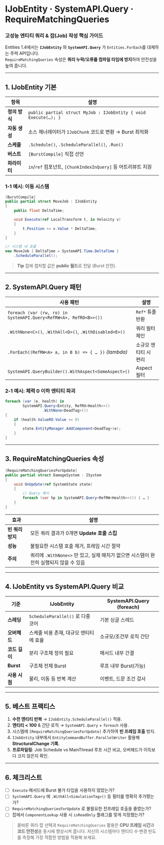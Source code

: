 # IJobEntity · SystemAPI.Query · RequireMatchingQueries
### 고성능 엔티티 쿼리 & 잡(Job) 작성 핵심 가이드

Entities 1.4에서는 **`IJobEntity`** 와 **`SystemAPI.Query`** 가 `Entities.ForEach`를 대체하는 주력 API입니다.  
`RequireMatchingQueries` 속성은 **쿼리 누락/오류를 컴파일 타임에 방지**하여 안전성을 높여 줍니다.

---

## 1. IJobEntity 기본

| 항목 | 설명 |
|------|------|
| **정의 방식** | `public partial struct MyJob : IJobEntity { void Execute(…); }` |
| **자동 생성** | 소스 제너레이터가 `IJobChunk` 코드로 변환 → Burst 최적화 |
| **스케줄** | `.Schedule()`, `.ScheduleParallel()`, `.Run()` |
| **버스트** | `[BurstCompile]` 직접 선언 |
| **파라미터** | `in`/`ref` 컴포넌트, `[ChunkIndexInQuery]` 등 어트리뷰트 지원 |

### 1‑1 예시: 이동 시스템
```csharp
[BurstCompile]
public partial struct MoveJob : IJobEntity
{
    public float DeltaTime;

    void Execute(ref LocalTransform t, in Velocity v)
    {
        t.Position += v.Value * DeltaTime;
    }
}

// 시스템 내 호출
new MoveJob { DeltaTime = SystemAPI.Time.DeltaTime }
    .ScheduleParallel();
```

> **Tip** 잡에 캡처할 값은 **public 필드**로 전달 (Burst 안전).

---

## 2. SystemAPI.Query 패턴

| 사용 패턴 | 설명 |
|-----------|------|
| `foreach (var (rw, ro) in SystemAPI.Query<RefRW<A>, RefRO<B>>())` | `Ref*` 튜플 반환 |
| `.WithNone<C>()`, `.WithAll<D>()`, `.WithDisabled<E>()` | 쿼리 필터 체인 |
| `.ForEach((RefRW<A> a, in B b) => { … })` *(lambda)* | 소규모 엔티티 시 편리 |
| `SystemAPI.QueryBuilder().WithAspect<SomeAspect>()` | Aspect 필터 |

### 2‑1 예시: 체력 0 이하 엔티티 파괴
```csharp
foreach (var (e, health) in
        SystemAPI.Query<Entity, RefRO<Health>>()
                 .WithNone<DeadTag>())
{
    if (health.ValueRO.Value <= 0)
    {
        state.EntityManager.AddComponent<DeadTag>(e);
    }
}
```

---

## 3. RequireMatchingQueries 속성

```csharp
[RequireMatchingQueriesForUpdate]
public partial struct DamageSystem : ISystem
{
    void OnUpdate(ref SystemState state)
    {
        // Query 예시
        foreach (var hp in SystemAPI.Query<RefRW<Health>>()) { … }
    }
}
```

| 효과 | 설명 |
|------|------|
| **빈 쿼리 방지** | 모든 쿼리 결과가 0개면 **Update 호출 스킵** |
| **성능** | 불필요한 시스템 호출 제거, 프레임 시간 절약 |
| **주의** | 쿼리에 `.WithNone<>` 만 있고, 실제 매치가 없으면 시스템이 완전히 실행되지 않을 수 있음 |

---

## 4. IJobEntity vs SystemAPI.Query 비교

| 기준 | **IJobEntity** | **SystemAPI.Query (foreach)** |
|------|----------------|--------------------------------|
| **스레딩** | `ScheduleParallel()` 로 다중 코어 | 기본 싱글 스레드 |
| **오버헤드** | 스케줄 비용 존재, 대규모 엔티티에 효율 | 소규모/조건부 로직 간단 |
| **코드 길이** | 분리 구조체 정의 필요 | 메서드 내부 간결 |
| **Burst** | 구조체 전체 Burst | 루프 내부 Burst(가능) |
| **사용 시점** | 물리, 이동 등 반복 계산 | 이벤트, 드문 조건 검사 |

---

## 5. 베스트 프랙티스

1. **수천 엔티티 반복** → `IJobEntity.ScheduleParallel()` 적용.  
2. **엔티티 < 100** & 간단 로직 → `SystemAPI.Query` + `foreach` 사용.  
3. 시스템에 `[RequireMatchingQueriesForUpdate]` 추가하여 **빈 프레임 호출** 방지.  
4. `IJobEntity` 내부에서 `EntityCommandBuffer.ParallelWriter` 활용해 **StructuralChange 기록**.  
5. **프로파일링**: Job Schedule vs MainThread 루프 시간 비교, 오버헤드가 이득보다 크지 않은지 확인.

---

## 6. 체크리스트

- [ ] `Execute` 메서드에 Burst 불가 타입을 사용하지 않았는가?  
- [ ] `SystemAPI.Query` 에 `.WithAll<SimulationTag>()` 등 필터를 명확히 추가했는가?  
- [ ] `RequireMatchingQueriesForUpdate` 로 불필요한 전프레임 호출을 줄였는가?  
- [ ] 잡에서 `ComponentLookup` 사용 시 `isReadOnly` 플래그를 맞게 지정했는가?  

> 올바른 쿼리·잡 선택과 `RequireMatchingQueries` 활용은 **CPU 프레임 시간**과 **코드 안전성**을 동시에 향상시켜 줍니다. 자신의 시스템마다 엔티티 수·변경 빈도를 측정해 가장 적합한 방법을 적용해 보세요.
